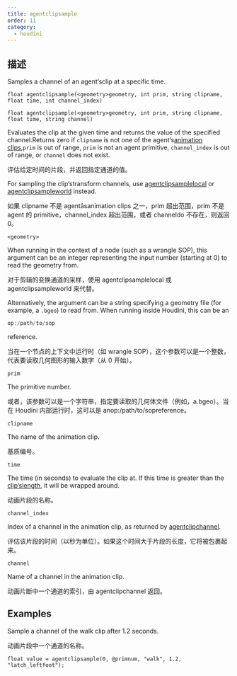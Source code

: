 ```yaml
---
title: agentclipsample
order: 11
category:
  - houdini
---
```

    
## 描述

Samples a channel of an agent‘sclip at a specific time.

`float agentclipsample(<geometry>geometry, int prim, string clipname, float time, int channel_index)`

`float agentclipsample(<geometry>geometry, int prim, string clipname, float time, string channel)`

Evaluates the clip at the given time and returns the value of the specified
channel.Returns zero if `clipname` is not one of the agent‘s[animation
clips](agentclipcatalog.html "Returns all of the animation clips that have
been loaded for an agent primitive."),`prim` is out of range, `prim` is not an
agent primitive, `channel_index` is out of range, or `channel` does not exist.

评估给定时间的片段，并返回指定通道的值。

For sampling the clip‘stransform channels, use
[agentclipsamplelocal](agentclipsamplelocal.html "Samples an agent‘s
animation clip at a specific time.") or
[agentclipsampleworld](agentclipsampleworld.html "Samples an agent‘s
animation clip at a specific time.") instead.

如果 clipname 不是 agentâsanimation
clips 之一，prim 超出范围，prim 不是 agent 的 primitive，channel_index 超出范围，或者 channeldo 不存在，则返回 0。

`<geometry>`

When running in the context of a node (such as a wrangle SOP), this argument
can be an integer representing the input number (starting at 0) to read the
geometry from.

对于剪辑的变换通道的采样，使用 agentclipsamplelocal 或 agentclipsampleworld 来代替。

Alternatively, the argument can be a string specifying a geometry file (for
example, a `.bgeo`) to read from. When running inside Houdini, this can be an

```c
op:/path/to/sop
```

reference.

当在一个节点的上下文中运行时（如 wrangle SOP），这个参数可以是一个整数，代表要读取几何图形的输入数字（从 0 开始）。

`prim`

The primitive number.

或者，该参数可以是一个字符串，指定要读取的几何体文件（例如，a.bgeo）。当在 Houdini 内部运行时，这可以是 anop:/path/to/sopreference。

`clipname`

The name of the animation clip.

基质编号。

`time`

The time (in seconds) to evaluate the clip at. If this time is greater than
the [clip‘slength](agentcliplength.html "Returns the length (in seconds)
of an agent‘sanimation clip."), it will be wrapped around.

动画片段的名称。

`channel_index`

Index of a channel in the animation clip, as returned by
[agentclipchannel](agentclipchannel.html "Finds the index of a channel in an
agent‘sanimation clip.").

评估该片段的时间（以秒为单位）。如果这个时间大于片段的长度，它将被包裹起来。

`channel`

Name of a channel in the animation clip.

动画片断中一个通道的索引，由 agentclipchannel 返回。

## Examples

Sample a channel of the walk clip after 1.2 seconds.

动画片段中一个通道的名称。

    float value = agentclipsample(0, @primnum, "walk", 1.2, "latch_leftfoot");
